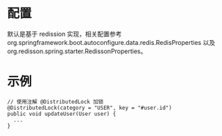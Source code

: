 # 配置

默认是基于 redission 实现，相关配置参考 org.springframework.boot.autoconfigure.data.redis.RedisProperties 以及
org.redisson.spring.starter.RedissonProperties。

# 示例

```
// 使用注解 @DistributedLock 加锁
@DistributedLock(category = "USER", key = "#user.id")
public void updateUser(User user) {
  ...
}
```
